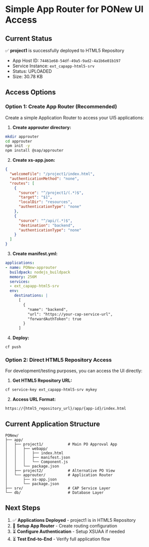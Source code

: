 # Simple App Router for PONew UI Access

## Current Status
✅ **project1** is successfully deployed to HTML5 Repository
- App Host ID: `74461e68-54df-49a5-9ad2-4a1b6e01b197`
- Service Instance: `ext_capapp-html5-srv`
- Status: UPLOADED
- Size: 30.78 KB

## Access Options

### Option 1: Create App Router (Recommended)

Create a simple Application Router to access your UI5 applications:

1. **Create approuter directory:**
```bash
mkdir approuter
cd approuter
npm init -y
npm install @sap/approuter
```

2. **Create xs-app.json:**
```json
{
  "welcomeFile": "/project1/index.html",
  "authenticationMethod": "none",
  "routes": [
    {
      "source": "^/project1/(.*)$",
      "target": "$1",
      "localDir": "resources",
      "authenticationType": "none"
    },
    {
      "source": "^/api/(.*)$",
      "destination": "backend",
      "authenticationType": "none"
    }
  ]
}
```

3. **Create manifest.yml:**
```yaml
applications:
- name: PONew-approuter
  buildpack: nodejs_buildpack
  memory: 256M
  services:
  - ext_capapp-html5-srv
  env:
    destinations: |
      [
        {
          "name": "backend",
          "url": "https://your-cap-service-url",
          "forwardAuthToken": true
        }
      ]
```

4. **Deploy:**
```bash
cf push
```

### Option 2: Direct HTML5 Repository Access

For development/testing purposes, you can access the UI directly:

1. **Get HTML5 Repository URL:**
```bash
cf service-key ext_capapp-html5-srv mykey
```

2. **Access URL Format:**
```
https://{html5_repository_url}/app/{app-id}/index.html
```

## Current Application Structure

```
PONew/
├── app/
│   ├── project1/           # Main PO Approval App
│   │   ├── webapp/
│   │   │   ├── index.html
│   │   │   ├── manifest.json
│   │   │   └── Component.js
│   │   └── package.json
│   ├── project2/           # Alternative PO View
│   └── approuter/          # Application Router
│       ├── xs-app.json
│       └── package.json
├── srv/                    # CAP Service Layer
└── db/                     # Database Layer
```

## Next Steps

1. ✅ **Applications Deployed** - project1 is in HTML5 Repository
2. 🔄 **Setup App Router** - Create routing configuration
3. ⏳ **Configure Authentication** - Setup XSUAA if needed
4. ⏳ **Test End-to-End** - Verify full application flow